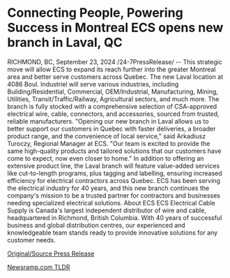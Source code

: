 # Connecting People, Powering Success in Montreal ECS opens new branch in Laval, QC

RICHMOND, BC, September 23, 2024 /24-7PressRelease/ -- This strategic move will allow ECS to expand its reach further into the greater Montreal area and better serve customers across Quebec.  The new Laval location at 4086 Boul. Industriel will serve various industries, including Building/Residential, Commercial, OEM/Industrial, Manufacturing, Mining, Utilities, Transit/Traffic/Railway, Agricultural sectors, and much more. The branch is fully stocked with a comprehensive selection of CSA-approved electrical wire, cable, connectors, and accessories, sourced from trusted, reliable manufacturers.  "Opening our new branch in Laval allows us to better support our customers in Quebec with faster deliveries, a broader product range, and the convenience of local service," said Arkadiusz Turoczy, Regional Manager at ECS. "Our team is excited to provide the same high-quality products and tailored solutions that our customers have come to expect, now even closer to home."  In addition to offering an extensive product line, the Laval branch will feature value-added services like cut-to-length programs, plus tagging and labelling, ensuring increased efficiency for electrical contractors across Quebec.  ECS has been serving the electrical industry for 40 years, and this new branch continues the company's mission to be a trusted partner for contractors and businesses needing specialized electrical solutions.  About ECS  ECS Electrical Cable Supply is Canada's largest independent distributor of wire and cable, headquartered in Richmond, British Columbia. With 40 years of successful business and global distribution centres, our experienced and knowledgeable team stands ready to provide innovative solutions for any customer needs. 

[Original/Source Press Release](https://www.24-7pressrelease.com/press-release/514561/connecting-people-powering-success-in-montreal-ecs-opens-new-branch-in-laval-qc) 

[Newsramp.com TLDR](https://newsramp.com/None) 